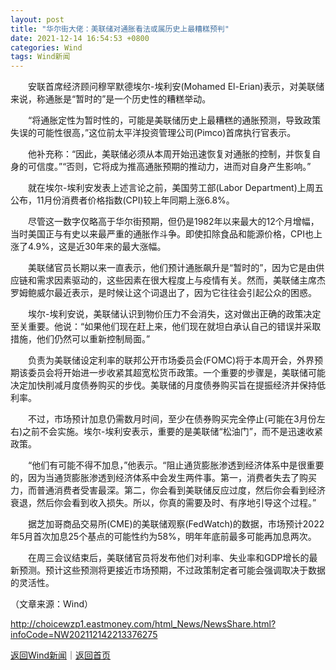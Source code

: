 ```yaml
---
layout: post
title: "华尔街大佬：美联储对通胀看法或属历史上最糟糕预判"
date: 2021-12-14 16:54:53 +0800
categories: Wind
tags: Wind新闻
---
```

<p>　　安联首席经济顾问穆罕默德埃尔-埃利安(Mohamed El-Erian)表示，对美联储来说，称通胀是“暂时的”是一个历史性的糟糕举动。</p>
 <p>　　“将通胀定性为暂时性的，可能是美联储历史上最糟糕的通胀预测，导致政策失误的可能性很高，”这位前太平洋投资管理公司(Pimco)首席执行官表示。</p>
 <p>　　他补充称：“因此，美联储必须从本周开始迅速恢复对通胀的控制，并恢复自身的可信度。”“否则，它将成为推高通胀预期的推动力，进而对自身产生影响。”</p>
 <p>　　就在埃尔-埃利安发表上述言论之前，美国劳工部(Labor Department)上周五公布，11月份消费者价格指数(CPI)较上年同期上涨6.8%。</p>
 <p>　　尽管这一数字仅略高于华尔街预期，但仍是1982年以来最大的12个月增幅，当时美国正与有史以来最严重的通胀作斗争。即使扣除食品和能源价格，CPI也上涨了4.9%，这是近30年来的最大涨幅。</p>
 <p>　　美联储官员长期以来一直表示，他们预计通胀飙升是“暂时的”，因为它是由供应链和需求因素驱动的，这些因素在很大程度上与疫情有关。然而，美联储主席杰罗姆鲍威尔最近表示，是时候让这个词退出了，因为它往往会引起公众的困惑。</p>
 <p>　　埃尔-埃利安说，美联储认识到物价压力不会消失，这对做出正确的政策决定至关重要。他说：“如果他们现在赶上来，他们现在就坦白承认自己的错误并采取措施，他们仍然可以重新控制局面。”</p>
 <p>　　负责为美联储设定利率的联邦公开市场委员会(FOMC)将于本周开会，外界预期该委员会将开始进一步收紧其超宽松货币政策。一个重要的步骤是，美联储可能决定加快削减月度债券购买的步伐。美联储的月度债券购买旨在提振经济并保持低利率。</p>
 <p>　　不过，市场预计加息仍需数月时间，至少在债券购买完全停止(可能在3月份左右)之前不会实施。埃尔-埃利安表示，重要的是美联储“松油门”，而不是迅速收紧政策。</p>
 <p>　　“他们有可能不得不加息，”他表示。“阻止通货膨胀渗透到经济体系中是很重要的，因为当通货膨胀渗透到经济体系中会发生两件事。第一，消费者失去了购买力，而普通消费者受害最深。第二，你会看到美联储反应过度，然后你会看到经济衰退，然后你会看到收入损失。所以，你真的需要及时、有序地引导这个过程。”</p>
 <p>　　据芝加哥商品交易所(CME)的美联储观察(FedWatch)的数据，市场预计2022年5月首次加息25个基点的可能性约为58%，明年年底前最多可能再加息两次。</p>
 <p>　　在周三会议结束后，美联储官员将发布他们对利率、失业率和GDP增长的最新预测。预计这些预测将更接近市场预期，不过政策制定者可能会强调取决于数据的灵活性。</p><p class="em_media">（文章来源：Wind）</p>

<http://choicewzp1.eastmoney.com/html_News/NewsShare.html?infoCode=NW202112142213376275>

[返回Wind新闻](//finews.withounder.com/Wind/)｜[返回首页](//finews.withounder.com/)